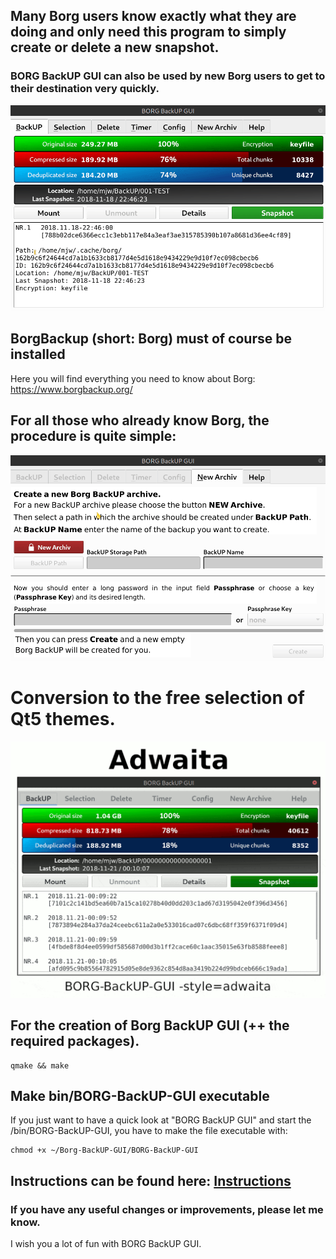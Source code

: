 ## Many Borg users know exactly what they are doing and only need this program to simply create or delete a new snapshot.
### BORG BackUP GUI can also be used by new Borg users to get to their destination very quickly.

<kbd>  
  
![NEW Snapshot](https://github.com/MTrage/Borg-BackUP-GUI/blob/master/video/New-Snapshot.gif)

</kbd>

## BorgBackup (short: Borg) must of course be installed
Here you will find everything you need to know about Borg: 
https://www.borgbackup.org/

## For all those who already know Borg, the procedure is quite simple: 
<kbd>
  
![NEW Archiv](https://github.com/MTrage/Borg-BackUP-GUI/blob/master/video/New-Archiv.gif)

</kbd>


# Conversion to the free selection of Qt5 themes.
![Qt5 Style](https://github.com/MTrage/Borg-BackUP-GUI/blob/master/video/Qt5-Style-min.gif)




## For the creation of Borg BackUP GUI (++ the required packages).

    qmake && make
    
## Make bin/BORG-BackUP-GUI executable
If you just want to have a quick look at "BORG BackUP GUI" and start the /bin/BORG-BackUP-GUI, you have to make the file executable with:

    chmod +x ~/Borg-BackUP-GUI/BORG-BackUP-GUI



## Instructions can be found here: [Instructions](https://github.com/MTrage/Borg-BackUP-GUI/wiki/Short-instruction)

### If you have any useful changes or improvements, please let me know.
I wish you a lot of fun with BORG BackUP GUI.
